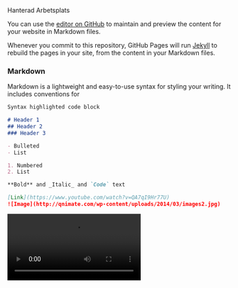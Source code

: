 Hanterad Arbetsplats

You can use the [editor on GitHub](https://github.com/yonas101/LearningPathwaysAtea/edit/gh-pages/index.md) to maintain and preview the content for your website in Markdown files.

Whenever you commit to this repository, GitHub Pages will run [Jekyll](https://jekyllrb.com/) to rebuild the pages in your site, from the content in your Markdown files.

### Markdown

Markdown is a lightweight and easy-to-use syntax for styling your writing. It includes conventions for

```markdown
Syntax highlighted code block

# Header 1
## Header 2
### Header 3

- Bulleted
- List

1. Numbered
2. List

**Bold** and _Italic_ and `Code` text

[Link](https://www.youtube.com/watch?v=QA7qI9Hr77U)
![Image](http://qnimate.com/wp-content/uploads/2014/03/images2.jpg)
```

<video src="https://www.youtube.com/watch?v=QA7qI9Hr77U">
</video>

